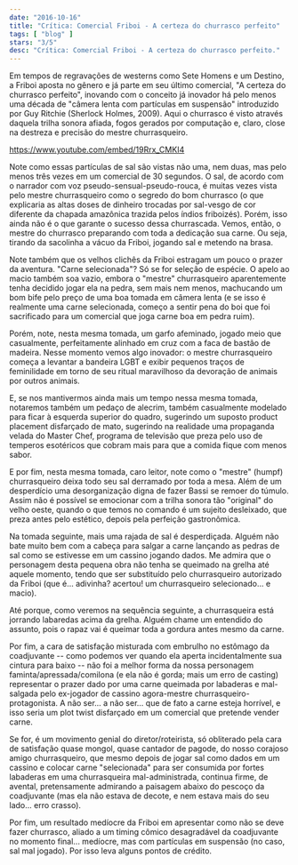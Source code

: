```yaml
---
date: "2016-10-16"
title: "Crítica: Comercial Friboi - A certeza do churrasco perfeito"
tags: [ "blog" ]
stars: "3/5"
desc: "Crítica: Comercial Friboi - A certeza do churrasco perfeito."
---
```


Em tempos de regravações de westerns como Sete Homens e um Destino, a Friboi aposta no gênero e já parte em seu último comercial, "A certeza do churrasco perfeito", inovando com o conceito já inovador há pelo menos uma década de "câmera lenta com partículas em suspensão" introduzido por Guy Ritchie (Sherlock Holmes, 2009). Aqui o churrasco é visto através daquela trilha sonora afiada, fogos gerados por computação e, claro, close na destreza e precisão do mestre churrasqueiro.

https://www.youtube.com/embed/19Rrx_CMKI4

Note como essas partículas de sal são vistas não uma, nem duas, mas pelo menos três vezes em um comercial de 30 segundos. O sal, de acordo com o narrador com voz pseudo-sensual-pseudo-rouca, é muitas vezes vista pelo mestre churrasqueiro como o segredo do bom churrasco (o que explicaria as altas doses de dinheiro trocadas por sal-vesgo de cor diferente da chapada amazônica trazida pelos índios friboizés). Porém, isso ainda não é o que garante o sucesso dessa churrascada. Vemos, então, o mestre do churrasco preparando com toda a dedicação sua carne. Ou seja, tirando da sacolinha a vácuo da Friboi, jogando sal e metendo na brasa.

Note também que os velhos clichês da Friboi estragam um pouco o prazer da aventura. "Carne selecionada"? Só se for seleção de espécie. O apelo ao macio também soa vazio, embora o "mestre" churrasqueiro aparentemente tenha decidido jogar ela na pedra, sem mais nem menos, machucando um bom bife pelo preço de uma boa tomada em câmera lenta (e se isso é realmente uma carne selecionada, começo a sentir pena do boi que foi sacrificado para um comercial que joga carne boa em pedra ruim).

Porém, note, nesta mesma tomada, um garfo afeminado, jogado meio que casualmente, perfeitamente alinhado em cruz com a faca de bastão de madeira. Nesse momento vemos algo inovador: o mestre churrasqueiro começa a levantar a bandeira LGBT e exibir pequenos traços de feminilidade em torno de seu ritual maravilhoso da devoração de animais por outros animais.

E, se nos mantivermos ainda mais um tempo nessa mesma tomada, notaremos também um pedaço de alecrim, também casualmente modelado para ficar à esquerda superior do quadro, sugerindo um suposto product placement disfarçado de mato, sugerindo na realidade uma propaganda velada do Master Chef, programa de televisão que preza pelo uso de temperos esotéricos que cobram mais para que a comida fique com menos sabor.

E por fim, nesta mesma tomada, caro leitor, note como o "mestre" (humpf) churrasqueiro deixa todo seu sal derramado por toda a mesa. Além de um desperdício uma desorganização digna de fazer Bassi se remoer do túmulo. Assim não é possível se emocionar com a trilha sonora tão "original" do velho oeste, quando o que temos no comando é um sujeito desleixado, que preza antes pelo estético, depois pela perfeição gastronômica.

Na tomada seguinte, mais uma rajada de sal é desperdiçada. Alguém não bate muito bem com a cabeça para salgar a carne lançando as pedras de sal como se estivesse em um cassino jogando dados. Me admira que o personagem desta pequena obra não tenha se queimado na grelha até aquele momento, tendo que ser substituído pelo churrasqueiro autorizado da Friboi (que é... adivinha? acertou! um churrasqueiro selecionado... e macio).

Até porque, como veremos na sequência seguinte, a churrasqueira está jorrando labaredas acima da grelha. Alguém chame um entendido do assunto, pois o rapaz vai é queimar toda a gordura antes mesmo da carne.

Por fim, a cara de satisfação misturada com embrulho no estômago da coadjuvante -- como podemos ver quando ela aperta incidentalmente sua cintura para baixo -- não foi a melhor forma da nossa personagem faminta/apressada/comilona (e ela não é gorda; mais um erro de casting) representar o prazer dado por uma carne queimada por labaderas e mal-salgada pelo ex-jogador de cassino agora-mestre churrasqueiro-protagonista. A não ser... a não ser... que de fato a carne esteja horrível, e isso seria um plot twist disfarçado em um comercial que pretende vender carne.

Se for, é um movimento genial do diretor/roteirista, só obliterado pela cara de satisfação quase mongol, quase cantador de pagode, do nosso corajoso amigo churrasqueiro, que mesmo depois de jogar sal como dados em um cassino e colocar carne "selecionada" para ser consumida por fortes labaderas em uma churrasqueira mal-administrada, continua firme, de avental, pretensamente admirando a paisagem abaixo do pescoço da coadjuvante (mas ela não estava de decote, e nem estava mais do seu lado... erro crasso).

Por fim, um resultado medíocre da Friboi em apresentar como não se deve fazer churrasco, aliado a um timing cômico desagradável da coadjuvante no momento final... medíocre, mas com partículas em suspensão (no caso, sal mal jogado). Por isso leva alguns pontos de crédito.
